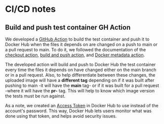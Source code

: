 # CI/CD notes
## Build and push test container GH Action
We developed a [GitHub Action](.github/workflows/build_container.yaml) to build the test container and push it to Docker Hub when the files it depends on are changed on a push to main or a pull request to main. To do it, we followed the documentation of the [checkout action](https://github.com/marketplace/actions/checkout), [build and push action](https://github.com/marketplace/actions/build-and-push-docker-images), and [Docker metadata action](https://github.com/marketplace/actions/docker-metadata-action).  

The developed action will build and push to Docker Hub the test container every time the files it depends on have changed either on the main branch or in a pull request. Also, to help differentiate between these changes, the uploaded image will have a **different tag** depending on if it was built after pushing to main -it will have the **main** tag- or if it was built for a pull request -where it will have the **pr-<PR number>** tag. This will help to know which image version the tests must be run against.

As a note, we created an [Access Token](https://docs.docker.com/docker-hub/access-tokens/) in Docker Hub to use instead of the account's password. This way, Docker Hub lets users monitor what was done using that token, and helps avoid security issues.
